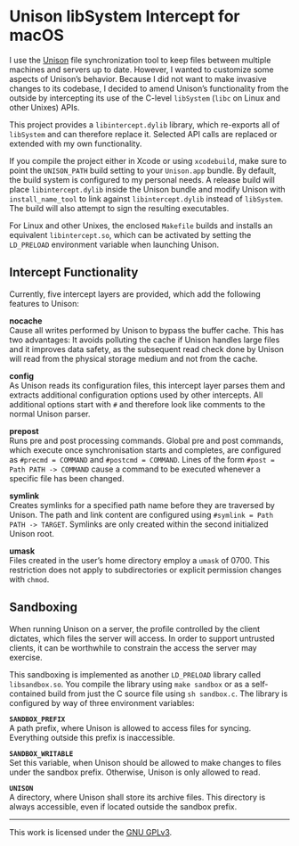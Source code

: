 Unison libSystem Intercept for macOS
====================================

I use the [Unison](https://www.seas.upenn.edu/~bcpierce/unison/) file synchronization tool 
to keep files between multiple machines and servers up to date. However, I wanted to 
customize some aspects of Unison’s behavior. Because I did not want to make invasive changes 
to its codebase, I decided to amend Unison’s functionality from the outside by intercepting 
its use of the C-level `libSystem` (`libc` on Linux and other Unixes) APIs.

This project provides a `libintercept.dylib` library, which re-exports all of `libSystem` 
and can therefore replace it. Selected API calls are replaced or extended with my own 
functionality.

If you compile the project either in Xcode or using `xcodebuild`, make sure to point the 
`UNISON_PATH` build setting to your `Unison.app` bundle. By default, the build system is 
configured to my personal needs. A release build will place `libintercept.dylib` inside the 
Unison bundle and modify Unison with `install_name_tool` to link against 
`libintercept.dylib` instead of `libSystem`. The build will also attempt to sign the 
resulting executables.

For Linux and other Unixes, the enclosed `Makefile` builds and installs an equivalent 
`libintercept.so`, which can be activated by setting the `LD_PRELOAD` environment variable 
when launching Unison.

Intercept Functionality
-----------------------

Currently, five intercept layers are provided, which add the following features to Unison:

**nocache**  
Cause all writes performed by Unison to bypass the buffer cache. This has two advantages: It 
avoids polluting the cache if Unison handles large files and it improves data safety, as the 
subsequent read check done by Unison will read from the physical storage medium and not from 
the cache.

**config**  
As Unison reads its configuration files, this intercept layer parses them and extracts 
additional configuration options used by other intercepts. All additional options start with 
`#` and therefore look like comments to the normal Unison parser.

**prepost**  
Runs pre and post processing commands. Global pre and post commands, which execute once 
synchronisation starts and completes, are configured as `#precmd = COMMAND` and
`#postcmd = COMMAND`. Lines of the form `#post = Path PATH -> COMMAND` cause a command to be 
executed whenever a specific file has been changed.

**symlink**  
Creates symlinks for a specified path name before they are traversed by Unison. The path and 
link content are configured using `#symlink = Path PATH -> TARGET`. Symlinks are only 
created within the second initialized Unison root.

**umask**  
Files created in the user’s home directory employ a `umask` of 0700. This restriction does 
not apply to subdirectories or explicit permission changes with `chmod`.

Sandboxing
----------

When running Unison on a server, the profile controlled by the client dictates, which files 
the server will access. In order to support untrusted clients, it can be worthwhile to 
constrain the access the server may exercise.

This sandboxing is implemented as another `LD_PRELOAD` library called `libsandbox.so`. You 
compile the library using `make sandbox` or as a self-contained build from just the C source 
file using `sh sandbox.c`. The library is configured by way of three environment variables:

**`SANDBOX_PREFIX`**  
A path prefix, where Unison is allowed to access files for syncing. Everything outside this 
prefix is inaccessible.

**`SANDBOX_WRITABLE`**  
Set this variable, when Unison should be allowed to make changes to files under the sandbox 
prefix. Otherwise, Unison is only allowed to read.

**`UNISON`**  
A directory, where Unison shall store its archive files. This directory is always 
accessible, even if located outside the sandbox prefix.

___
This work is licensed under the [GNU GPLv3](https://www.gnu.org/licenses/gpl-3.0.html).
